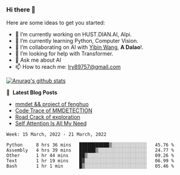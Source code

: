 ### Hi there 👋

<!--
**LRY89757/LRY89757** is a ✨ _special_ ✨ repository because its `README.md` (this file) appears on your GitHub profile.
-->
Here are some ideas to get you started:

- 🔭 I’m currently working on HUST.DIAN.AI, AIpi.
- 🌱 I’m currently learning Python, Computer Vision.
- 👯 I’m collaborating on AI with [Yibin Wang](https://github.com/flyleeee), **A Dalao**!.
- 🤔 I’m looking for help with Transformer.
- 💬 Ask me about AI
- 📫 How to reach me: lry89757@gmail.com
<!-- - 😄 Pronouns: ... -->
<!-- - ⚡ Fun fact: ... -->

[![Anurag's github stats](https://github-readme-stats.vercel.app/api?username=LRY89757)](https://github.com/anuraghazra/github-readme-stats)

📕 &nbsp;**Latest Blog Posts**
<!-- BLOG-POST-LIST:START -->
- [mmdet && project of fenghuo](https://lry89757.github.io/2021/11/09/mmdet-project-of-fenghuo/)
- [Code Trace of MMDETECTION](https://lry89757.github.io/2021/10/16/code-trace-of-mmdetection/)
- [Road Crack of exploration](https://lry89757.github.io/2021/10/04/lu-mian-lie-feng-shu-ju-ji-diao-yan/)
- [Self Attention Is All My Need](https://lry89757.github.io/2021/10/13/self-attention-is-all-my-need/)
<!-- - [God Mode in browsers: document.designMode = "on"](https://dev.to/gautamkrishnar/god-mode-in-browsers-document-designmode-on-2pmo) -->
<!-- BLOG-POST-LIST:END -->

<!--START_SECTION:waka-->
```text
Week: 15 March, 2022 - 21 March, 2022

Python     8 hrs 36 mins   ███████████▒░░░░░░░░░░░░░   45.76 % 
Assembly   4 hrs 39 mins   ██████▒░░░░░░░░░░░░░░░░░░   24.77 % 
Other      1 hr 44 mins    ██▒░░░░░░░░░░░░░░░░░░░░░░   09.26 % 
Text       1 hr 19 mins    █▓░░░░░░░░░░░░░░░░░░░░░░░   06.99 % 
Bash       1 hr 1 min      █▒░░░░░░░░░░░░░░░░░░░░░░░   05.46 % 
```
<!--END_SECTION:waka-->

